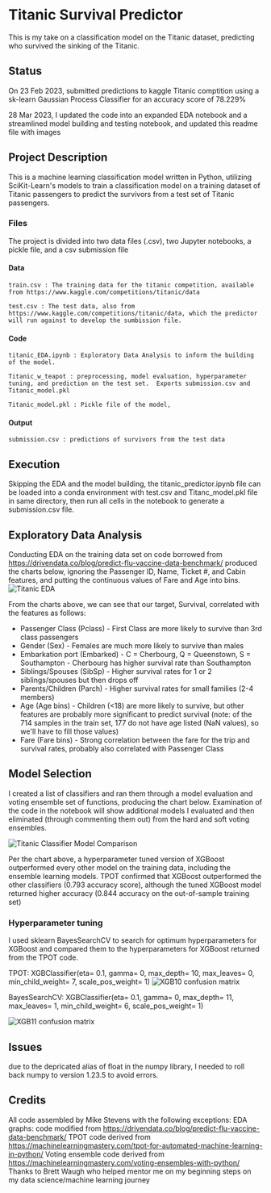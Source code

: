 # Titanic Survival Predictor
This is my take on a classification model on the Titanic dataset, predicting who survived the sinking of the Titanic.

## Status
  
On 23 Feb 2023, submitted predictions to kaggle Titanic comptition using a sk-learn Gaussian Process Classifier for an accuracy score of 78.229%

28 Mar 2023, I updated the code into an expanded EDA notebook and a streamlined model building and testing notebook, and updated this readme file with images

## Project Description

This is a machine learning classification model written in Python, utilizing SciKit-Learn's models to train a classification model on a training dataset of Titanic passengers to predict the survivors from a test set of Titanic passengers.   

### Files
  
The project is divided into two data files (.csv), two Jupyter notebooks, a pickle file, and a csv submission file

#### Data
  
    train.csv : The training data for the titanic competition, available from https://www.kaggle.com/competitions/titanic/data
    
    test.csv : The test data, also from https://www.kaggle.com/competitions/titanic/data, which the predictor will run against to develop the sumbission file.
    
#### Code
  
    titanic_EDA.ipynb : Exploratory Data Analysis to inform the building of the model.
    
    Titanic_w_teapot : preprocessing, model evaluation, hyperparameter tuning, and prediction on the test set.  Exports submission.csv and Titanic_model.pkl
    
    Titanic_model.pkl : Pickle file of the model, 
    
#### Output
  
    submission.csv : predictions of survivors from the test data

## Execution
Skipping the EDA and the model building, the titanic_predictor.ipynb file can be loaded into a conda environment with test.csv and Titanc_model.pkl file in same directory, then run all cells in the notebook to generate a submission.csv file.

## Exploratory Data Analysis

Conducting EDA on the training data set on code borrowed from https://drivendata.co/blog/predict-flu-vaccine-data-benchmark/ produced the charts below, ignoring the Passenger ID, Name, Ticket #, and Cabin features, and putting the continuous values of Fare and Age into bins. 
![Titanic EDA](https://github.com/StevensMR/titanic/blob/main/titanic_EDA.png)

From the charts above, we can see that our target, Survival, correlated with the features as follows:
* Passenger Class (Pclass) - First Class are more likely to survive than 3rd class passengers
* Gender (Sex) - Females are much more likely to survive than males
* Embarkation port (Embarked) - C = Cherbourg, Q = Queenstown, S = Southampton - Cherbourg has higher survival rate than Southampton
* Siblings/Spouses (SibSp) - Higher survival rates for 1 or 2 siblings/spouses but then drops off
* Parents/Children (Parch) - Higher survival rates for small families (2-4 members)
* Age (Age bins) - Children (<18) are more likely to survive, but other features are probably more significant to predict survival (note: of the 714 samples in the train set, 177 do not have age listed (NaN values), so we'll have to fill those values)
* Fare (Fare bins) - Strong correlation between the fare for the trip and survival rates, probably also correlated with Passenger Class

## Model Selection

I created a list of classifiers and ran them through a model evaluation and voting ensemble set of functions, producing the chart below.  Examination of the code in the notebook will show additional models I evaluated and then eliminated (through commenting them out) from the hard and soft voting ensembles.

![Titanic Classifier Model Comparison](https://github.com/StevensMR/titanic/blob/main/Model_comparison.png)

Per the chart above, a hyperparameter tuned version of XGBoost outperformed every other model on the training data, including the ensemble learning models.  TPOT confirmed that XGBoost outperformed the other classifiers (0.793 accuracy score), although the tuned XGBoost model returned higher accuracy (0.844 accuracy on the out-of-sample training set)

### Hyperparameter tuning

I used sklearn BayesSearchCV to search for optimum hyperparameters for XGBoost and compared them to the hyperparameters for XGBoost returned from the TPOT code.

TPOT: XGBClassifier(eta= 0.1, gamma= 0, max_depth= 10, max_leaves= 0, min_child_weight= 7, scale_pos_weight= 1)
![XGB10 confusion matrix](https://github.com/StevensMR/titanic/blob/main/xgb10_cm.png)

BayesSearchCV: XGBClassifier(eta= 0.1, gamma= 0, max_depth= 11, max_leaves= 1, min_child_weight= 6, scale_pos_weight= 1)

![XGB11 confusion matrix](https://github.com/StevensMR/titanic/blob/main/xgb11_cm.png)

## Issues
due to the depricated alias of float in the numpy library, I needed to roll back numpy to version 1.23.5 to avoid errors.


## Credits
All code assembled by Mike Stevens with the following exceptions:
EDA graphs: code modified from https://drivendata.co/blog/predict-flu-vaccine-data-benchmark/
TPOT code derived from https://machinelearningmastery.com/tpot-for-automated-machine-learning-in-python/
Voting ensemble code derived from https://machinelearningmastery.com/voting-ensembles-with-python/
Thanks to Brett Waugh who helped mentor me on my beginning steps on my data science/machine learning journey

